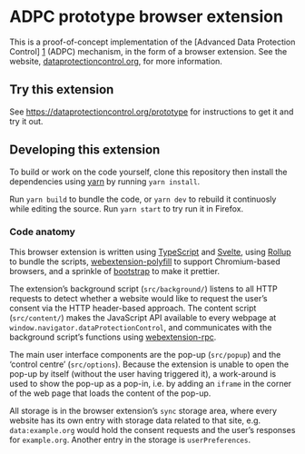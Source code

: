 # ADPC prototype browser extension

This is a proof-of-concept implementation of the [Advanced Data Protection Control] [1] (ADPC) mechanism, in the form of a browser extension. See the website, [dataprotectioncontrol.org][1], for more information.

[1]: https://www.dataprotectioncontrol.org/


## Try this extension

See <https://dataprotectioncontrol.org/prototype> for instructions to get it and try it out.


## Developing this extension

To build or work on the code yourself, clone this repository then install the dependencies using [yarn][] by running `yarn install`.

Run `yarn build` to bundle the code, or `yarn dev` to rebuild it continuosly while editing the source. Run `yarn start` to try run it in Firefox.


### Code anatomy

This browser extension is written using [TypeScript][] and [Svelte][], using [Rollup][] to bundle the scripts, [webextension-polyfill][] to support Chromium-based browsers, and a sprinkle of [bootstrap][] to make it prettier.

The extension’s background script (`src/background/`) listens to all HTTP requests to detect whether a website would like to request the user’s consent via the HTTP header-based approach. The content script (`src/content/`) makes the JavaScript API available to every webpage at `window.navigator.dataProtectionControl`, and communicates with the background script’s functions using [webextension-rpc][].

The main user interface components are the pop-up (`src/popup`) and the ‘control centre’ (`src/options`). Because the extension is unable to open the pop-up by itself (without the user having triggered it), a work-around is used to show the pop-up as a pop-in, i.e. by adding an `iframe` in the corner of the web page that loads the content of the pop-up.

All storage is in the browser extension’s `sync` storage area, where every website has its own entry with storage data related to that site, e.g. `data:example.org` would hold the consent requests and the user’s responses for `example.org`. Another entry in the storage is `userPreferences`.

[yarn]: https://yarnpkg.com
[TypeScript]: https://www.typescriptlang.org/
[Svelte]: https://svelte.dev/
[Rollup]: https://rollupjs.org/
[webextension-polyfill]: https://github.com/mozilla/webextension-polyfill/
[bootstrap]: https://getbootstrap.com/
[webextension-rpc]: https://code.treora.com/gerben/webextension-rpc
